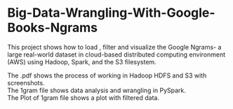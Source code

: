 # Big-Data-Wrangling-With-Google-Books-Ngrams

This project shows how to load , filter and visualize the Google Ngrams- a large real-world dataset in cloud-based distributed computing environment (AWS) using Hadoop, Spark, and the S3 filesystem.

The  .pdf shows the process of working in Hadoop HDFS and S3 with screenshots.\
The 1gram file shows data analysis and wrangling in PySpark.\
The Plot of 1gram file shows a plot with filtered data.
